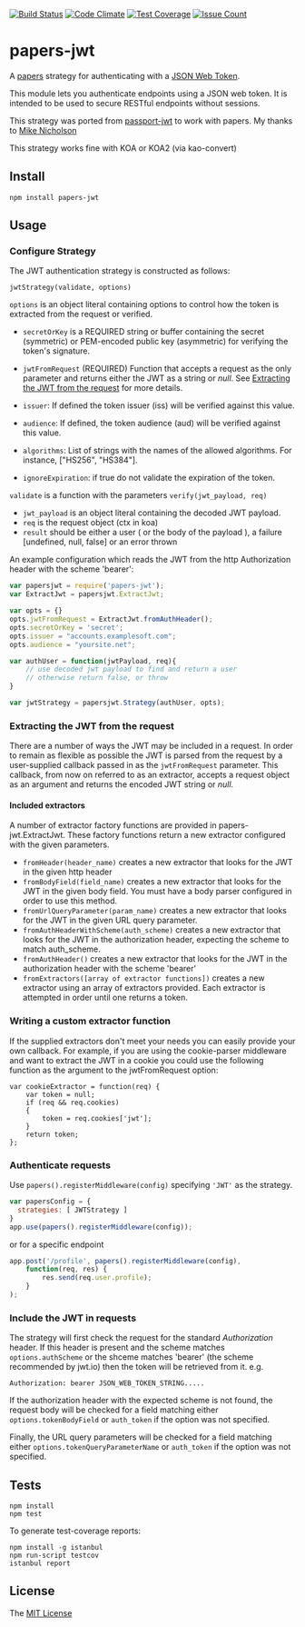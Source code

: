 [![Build Status](https://travis-ci.org/reharik/papers-jwt.svg?branch=master)](https://travis-ci.org/reharik/papers-jwt)
[![Code Climate](https://codeclimate.com/github/reharik/papers-jwt/badges/gpa.svg)](https://codeclimate.com/github/reharik/papers-jwt)
[![Test Coverage](https://codeclimate.com/github/reharik/papers-jwt/badges/coverage.svg)](https://codeclimate.com/github/reharik/papers-jwt/coverage)
[![Issue Count](https://codeclimate.com/github/reharik/papers-jwt/badges/issue_count.svg)](https://codeclimate.com/github/reharik/papers-jwt)

# papers-jwt

A [papers](https://www.npmjs.com/package/papers) strategy for authenticating with a
[JSON Web Token](http://jwt.io).

This module lets you authenticate endpoints using a JSON web token. It is
intended to be used to secure RESTful endpoints without sessions.

This strategy was ported from [passport-jwt](https://www.npmjs.com/package/passport-jwt) to work with papers. My thanks to [Mike Nicholson](https://www.npmjs.com/~themikenicholson) 

This strategy works fine with KOA or KOA2 (via kao-convert)

## Install

    npm install papers-jwt

## Usage

### Configure Strategy

The JWT authentication strategy is constructed as follows:

    jwtStrategy(validate, options)

`options` is an object literal containing options to control how the token is
extracted from the request or verified.

* `secretOrKey` is a REQUIRED string or buffer containing the secret
  (symmetric) or PEM-encoded public key (asymmetric) for verifying the token's
  signature.

* `jwtFromRequest` (REQUIRED) Function that accepts a request as the only
  parameter and returns either the JWT as a string or *null*. See 
  [Extracting the JWT from the request](#extracting-the-jwt-from-the-request) for
  more details.
* `issuer`: If defined the token issuer (iss) will be verified against this
  value.
* `audience`: If defined, the token audience (aud) will be verified against
  this value.
* `algorithms`: List of strings with the names of the allowed algorithms. For instance, ["HS256", "HS384"].
* `ignoreExpiration`: if true do not validate the expiration of the token.

`validate` is a function with the parameters `verify(jwt_payload, req)`

* `jwt_payload` is an object literal containing the decoded JWT payload.
* `req` is the request object (ctx in koa)
* `result` should be either a user ( or the body of the payload ), a failure [undefined, null, false] or an error thrown

An example configuration which reads the JWT from the http
Authorization header with the scheme 'bearer':

```js
var papersjwt = require('papers-jwt');
var ExtractJwt = papersjwt.ExtractJwt;

var opts = {}
opts.jwtFromRequest = ExtractJwt.fromAuthHeader();
opts.secretOrKey = 'secret';
opts.issuer = "accounts.examplesoft.com";
opts.audience = "yoursite.net";

var authUser = function(jwtPayload, req){
	// use decoded jwt payload to find and return a user
	// otherwise return false, or throw
}

var jwtStrategy = papersjwt.Strategy(authUser, opts);

```

### Extracting the JWT from the request

There are a number of ways the JWT may be included in a request.  In order to remain as flexible as
possible the JWT is parsed from the request by a user-supplied callback passed in as the
`jwtFromRequest` parameter.  This callback, from now on referred to as an extractor,
accepts a request object as an argument and returns the encoded JWT string or *null*.

#### Included extractors 

A number of extractor factory functions are provided in papers-jwt.ExtractJwt. These factory
functions return a new extractor configured with the given parameters.

* ```fromHeader(header_name)``` creates a new extractor that looks for the JWT in the given http
  header
* ```fromBodyField(field_name)``` creates a new extractor that looks for the JWT in the given body
  field.  You must have a body parser configured in order to use this method.
* ```fromUrlQueryParameter(param_name)``` creates a new extractor that looks for the JWT in the given
  URL query parameter.
* ```fromAuthHeaderWithScheme(auth_scheme)``` creates a new extractor that looks for the JWT in the
  authorization header, expecting the scheme to match auth_scheme.
* ```fromAuthHeader()``` creates a new extractor that looks for the JWT in the authorization header
  with the scheme 'bearer'
* ```fromExtractors([array of extractor functions])``` creates a new extractor using an array of
  extractors provided. Each extractor is attempted in order until one returns a token.

### Writing a custom extractor function

If the supplied extractors don't meet your needs you can easily provide your own callback. For
example, if you are using the cookie-parser middleware and want to extract the JWT in a cookie 
you could use the following function as the argument to the jwtFromRequest option:

```
var cookieExtractor = function(req) {
    var token = null;
    if (req && req.cookies)
    {
        token = req.cookies['jwt'];
    }
    return token;
};
```

### Authenticate requests

Use `papers().registerMiddleware(config)` specifying `'JWT'` as the strategy.
```js
var papersConfig = {
  strategies: [ JWTStrategy ]
}
app.use(papers().registerMiddleware(config));
```
or for a specific endpoint
```js
app.post('/profile', papers().registerMiddleware(config),
    function(req, res) {
        res.send(req.user.profile);
    }
);
```

### Include the JWT in requests

The strategy will first check the request for the standard *Authorization*
header. If this header is present and the scheme matches `options.authScheme`
or the shceme matches 'bearer' (the scheme recommended by jwt.io) then the token will be retrieved from
it. e.g.

    Authorization: bearer JSON_WEB_TOKEN_STRING.....

If the authorization header with the expected scheme is not found, the request
body will be checked for a field matching either `options.tokenBodyField` or
`auth_token` if the option was not specified.

Finally, the URL query parameters will be checked for a field matching either
`options.tokenQueryParameterName` or `auth_token` if the option was not
specified.

## Tests

    npm install
    npm test

To generate test-coverage reports:

    npm install -g istanbul
    npm run-script testcov
    istanbul report

## License

The [MIT License](http://opensource.org/licenses/MIT)


